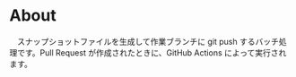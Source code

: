 # About
　スナップショットファイルを生成して作業ブランチに git push するバッチ処理です。Pull Request が作成されたときに、GitHub Actions によって実行されます。
